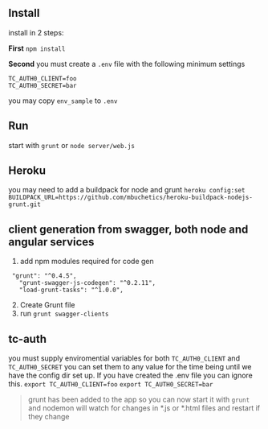 ## Install

install in 2 steps:

**First**
`npm install`

**Second**
you must create a `.env` file with the following minimum settings
```
TC_AUTH0_CLIENT=foo
TC_AUTH0_SECRET=bar
```
you may copy `env_sample` to `.env`

## Run

start with `grunt` or `node server/web.js`

## Heroku
you may need to add a buildpack for node and grunt
`heroku config:set BUILDPACK_URL=https://github.com/mbuchetics/heroku-buildpack-nodejs-grunt.git`

## client generation from swagger, both node and angular services

1.  add npm modules required for code gen  

 ```
  "grunt": "^0.4.5",
    "grunt-swagger-js-codegen": "^0.2.11",
    "load-grunt-tasks": "^1.0.0",
```
2.  Create Grunt file
3. run `grunt swagger-clients`


## tc-auth
 you must supply enviromential variables for both  `TC_AUTH0_CLIENT` and `TC_AUTH0_SECRET` you can set them to any value for the time being until we have the config dir set up.  If you have created the .env file you can ignore this.
 ```export TC_AUTH0_CLIENT=foo```
 ```export TC_AUTH0_SECRET=bar```


 > grunt has been added to the app so you can now start it with `grunt` and nodemon will watch for changes in *.js or *.html files and restart if they change
